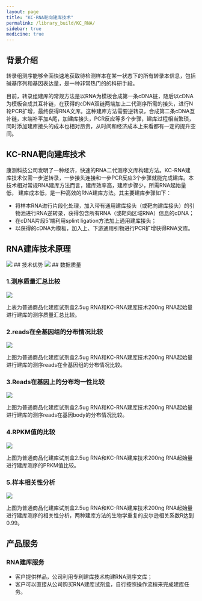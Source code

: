 ```yaml
---
layout: page
title: "KC-RNA靶向建库技术"
permalink: /library_build/KC_RNA/
sidebar: true
medicine: true
---
```


## 背景介绍

转录组测序能够全面快速地获取待检测样本在某一状态下的所有转录本信息，包括碱基序列和基因表达量，是一种非常热门的的科研手段。

目前，转录组建库的常规方法是以RNA为模板合成第一条cDNA链，随后以cDNA为模板合成其互补链，在获得的cDNA双链两端加上二代测序所需的接头，进行N轮PCR扩增，最终获得RNA文库。这种建库方法需要逆转录，合成第二条cDNA互补链，末端补平加A尾，加建库接头，PCR反应等多个步骤，建库过程相当繁琐，同时添加建库接头的成本也相对昂贵，从时间和经济成本上来看都有一定的提升空间。

## KC-RNA靶向建库技术

康测科技公司发明了一种经济，快速的RNA二代测序文库构建方法。KC-RNA建库技术仅需一步逆转录，一步接头连接和一步PCR反应3个步骤就能完成建库。本技术相对常规RNA建库方法而言，建库效率高，建库步骤少，所需RNA起始量低，
建库成本低，是一种高效的RNA建库方法。其主要建库步骤如下：
* 将样本RNA进行片段化处理，加入带有通用建库接头（或靶向建库接头）的引物池进行RNA逆转录，获得包含所有RNA（或靶向区域RNA）信息的cDNA；
* 在cDNA片段5’端利用splint ligation方法加上通用建库接头；
* 以获得的cDNA为模板，加入上、下游通用引物进行PCR扩增获得RNA文库。


## RNA建库技术原理
<img class="fig40" src="/image/library_build/KC_RNA/rna建库原理.png">
## 技术优势
<img  src="/image/library_build/KC_RNA/1.png">
## 数据质量

### 1.测序质量汇总比较

<img src="/image/library_build/KC_RNA/0.png">

上表为普通商品化建库试剂盒2.5ug RNA和KC-RNA建库技术200ng RNA起始量进行建库的测序质量汇总比较。</p>         



### 2.reads在全基因组的分布情况比较
<img class="fig30" src="/image/library_build/KC_RNA/2.png">

上图为普通商品化建库试剂盒2.5ug RNA和KC-RNA建库技术200ng RNA起始量进行建库的测序reads在全基因组的分布情况比较。

### 3.Reads在基因上的分布均一性比较
<img class="fig70" src="/image/library_build/KC_RNA/3.png">

上图为普通商品化建库试剂盒2.5ug RNA和KC-RNA建库技术200ng RNA起始量进行建库的测序reads在基因body的分布情况比较。

### 4.RPKM值的比较

<img class="fig40" src="/image/library_build/KC_RNA/4.png">


上图为普通商品化建库试剂盒2.5ug RNA和KC-RNA建库技术200ng RNA起始量进行建库测序的PRKM值比较。


### 5.样本相关性分析
 <img class="fig40" src="/image/library_build/KC_RNA/5.png">

上图为普通商品化建库试剂盒2.5ug RNA和KC-RNA建库技术200ng RNA起始量进行建库测序的相关性分析，两种建库方法的生物学重复的皮尔逊相关系数R达到0.99。

## 产品服务

### RNA建库服务
* 客户提供样品，公司利用专利建库技术构建RNA测序文库；
* 客户可以直接从公司购买RNA建库试剂盒，自行按照操作流程来完成建库任务。
